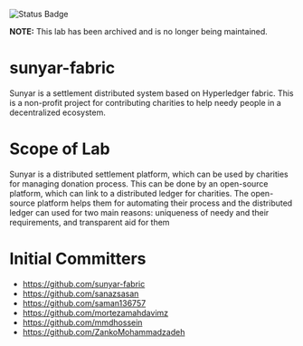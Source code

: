 ![Status Badge](https://img.shields.io/badge/Status-archived-red)

**NOTE:** This lab has been archived and is no longer being maintained.

# sunyar-fabric
Sunyar is a settlement distributed system based on Hyperledger fabric. This is a non-profit project for contributing charities to help needy people in a decentralized ecosystem.

# Scope of Lab
Sunyar is a distributed settlement platform, which can be used by charities for managing donation process. This can be done by an open-source platform, which can link to a distributed ledger for charities. The open-source platform helps them for automating their process and the distributed ledger can used for two main reasons: uniqueness of needy and their requirements, and transparent aid for them

# Initial Committers
- https://github.com/sunyar-fabric
- https://github.com/sanazsasan
- https://github.com/saman136757
- https://github.com/mortezamahdavimz
- https://github.com/mmdhossein
- https://github.com/ZankoMohammadzadeh
